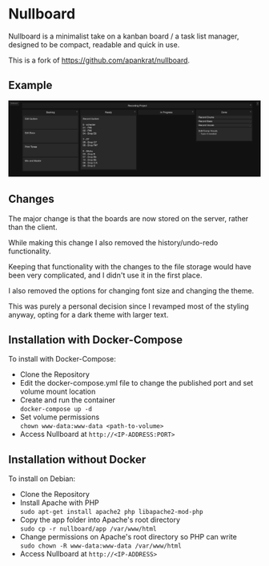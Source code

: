 # Nullboard
Nullboard is a minimalist take on a kanban board / a task list manager, designed to be compact, readable and quick in use.

This is a fork of https://github.com/apankrat/nullboard.

## Example
![Here is a pic](example.png)

## Changes
The major change is that the boards are now stored on the server, rather than the client.

While making this change I also removed the history/undo-redo functionality.

Keeping that functionality with the changes to the file storage would have been very complicated, and I didn't use it in the first place.

I also removed the options for changing font size and changing the theme.

This was purely a personal decision since I revamped most of the styling anyway, opting for a dark theme with larger text.

## Installation with Docker-Compose
To install with Docker-Compose:
 * Clone the Repository
 * Edit the docker-compose.yml file to change the published port and set volume mount location
 * Create and run the container <br /> `docker-compose up -d`
 * Set volume permissions <br /> `chown www-data:www-data <path-to-volume>`
 * Access Nullboard at `http://<IP-ADDRESS:PORT>`

## Installation without Docker
To install on Debian:
 * Clone the Repository
 * Install Apache with PHP <br /> `sudo apt-get install apache2 php libapache2-mod-php`
 * Copy the app folder into Apache's root directory <br /> `sudo cp -r nullboard/app /var/www/html`
 * Change permissions on Apache's root directory so PHP can write <br /> `sudo chown -R www-data:www-data /var/www/html`
 * Access Nullboard at `http://<IP-ADDRESS>`
